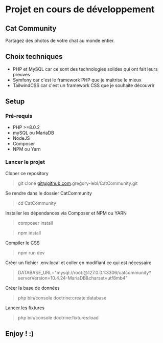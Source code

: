 # Projet en cours de développement
## Cat Community
Partagez des photos de votre chat au monde entier.

## Choix techniques
- PHP et MySQL car ce sont des technologies solides qui ont fait leurs preuves
- Symfony car c'est le framework PHP que je maitrise le mieux
- TailwindCSS car c'est un framework CSS que je souhaite découvrir

## Setup
### Pré-requis
- PHP >=8.0.2
- mySQL ou MariaDB
- NodeJS
- Composer
- NPM ou Yarn
### Lancer le projet
Cloner ce repository
> git clone git@github.com:gregory-lebl/CatCommunity.git

Se rendre dans le dossier CatCommunity
> cd CatCommunity

Installer les dépendances via Composer et NPM ou YARN
> composer install

> npm install

Compiler le CSS
> npm run dev

Créer un fichier .env.local et coller en modifiant ce qui est nécessaire
> DATABASE_URL="mysql://root:@127.0.0.1:3306/catcommunity?serverVersion=10.4.24-MariaDB&charset=utf8mb4"

Créer la base de données
> php bin/console doctrine:create:database

Lancer les fixtures
> php bin/console doctrine:fixtures:load

## Enjoy ! :)
